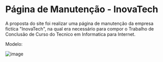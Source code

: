 # Página de Manutenção - InovaTech

A proposta do site foi realizar uma página de manutenção da empresa fictíca "InovaTech", na qual era necessário para compor o Trabalho de Conclusão de Curso do Tecnico em Informatica para Internet.

Modelo:

![image](https://github.com/user-attachments/assets/a67d499f-c995-4af6-a7ec-bbeb185843f8)
